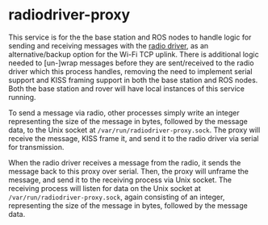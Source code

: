 # radiodriver-proxy

This service is for the the base station and ROS nodes to handle logic for sending and receiving messages with the [radio driver](http://github.com/comet-robotics/urc-radiodriver), as an alternative/backup option for the Wi-Fi TCP uplink. There is additional logic needed to [un-]wrap messages before they are sent/received to the radio driver which this process handles, removing the need to implement serial support and KISS framing support in both the base station and ROS nodes. Both the base station and rover will have local instances of this service running.

To send a message via radio, other processes simply write an integer representing the size of the message in bytes, followed by the message data, to the Unix socket at `/var/run/radiodriver-proxy.sock`. The proxy will receive the message, KISS frame it, and send it to the radio driver via serial for transmission.

When the radio driver receives a message from the radio, it sends the message back to this proxy over serial. Then, the proxy will unframe the message, and send it to the receiving process via Unix socket. The receiving process will listen for data on the Unix socket at `/var/run/radiodriver-proxy.sock`, again consisting of an integer, representing the size of the message in bytes, followed by the message data.

